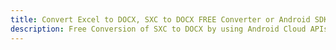 ---title: Convert Excel to DOCX, SXC to DOCX FREE Converter or Android SDKdescription: Free Conversion of SXC to DOCX by using Android Cloud APIs & SDKs. Also Create, Edit & Render Microsoft Excel, CSV and SpreadsheetML worksheets or spreadsheet in the Cloud.---